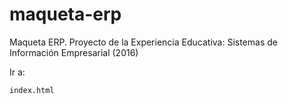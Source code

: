 # maqueta-erp
Maqueta ERP. Proyecto de la Experiencia Educativa: Sistemas de Información Empresarial (2016)

Ir a:
```
index.html
```